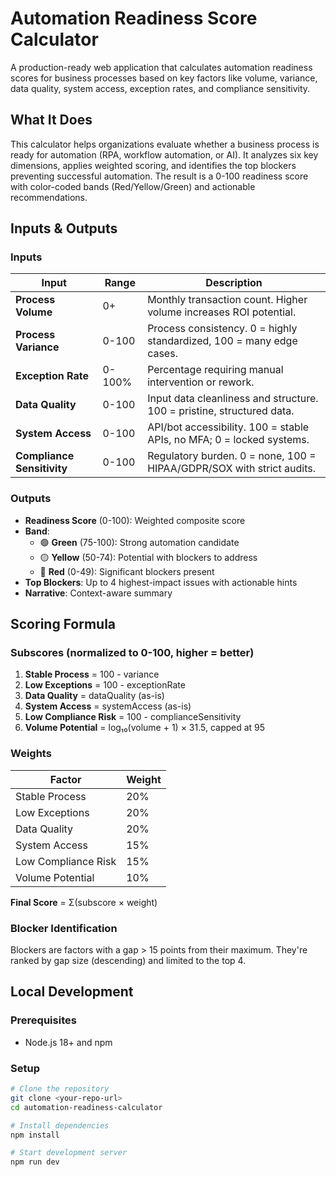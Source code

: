 # Automation Readiness Score Calculator

A production-ready web application that calculates automation readiness scores for business processes based on key factors like volume, variance, data quality, system access, exception rates, and compliance sensitivity.

## What It Does

This calculator helps organizations evaluate whether a business process is ready for automation (RPA, workflow automation, or AI). It analyzes six key dimensions, applies weighted scoring, and identifies the top blockers preventing successful automation. The result is a 0-100 readiness score with color-coded bands (Red/Yellow/Green) and actionable recommendations.

## Inputs & Outputs

### Inputs

| Input | Range | Description |
|-------|-------|-------------|
| **Process Volume** | 0+ | Monthly transaction count. Higher volume increases ROI potential. |
| **Process Variance** | 0-100 | Process consistency. 0 = highly standardized, 100 = many edge cases. |
| **Exception Rate** | 0-100% | Percentage requiring manual intervention or rework. |
| **Data Quality** | 0-100 | Input data cleanliness and structure. 100 = pristine, structured data. |
| **System Access** | 0-100 | API/bot accessibility. 100 = stable APIs, no MFA; 0 = locked systems. |
| **Compliance Sensitivity** | 0-100 | Regulatory burden. 0 = none, 100 = HIPAA/GDPR/SOX with strict audits. |

### Outputs

- **Readiness Score** (0-100): Weighted composite score
- **Band**: 
  - 🟢 **Green** (75-100): Strong automation candidate
  - 🟡 **Yellow** (50-74): Potential with blockers to address
  - 🔴 **Red** (0-49): Significant blockers present
- **Top Blockers**: Up to 4 highest-impact issues with actionable hints
- **Narrative**: Context-aware summary

## Scoring Formula

### Subscores (normalized to 0-100, higher = better)

1. **Stable Process** = 100 - variance
2. **Low Exceptions** = 100 - exceptionRate
3. **Data Quality** = dataQuality (as-is)
4. **System Access** = systemAccess (as-is)
5. **Low Compliance Risk** = 100 - complianceSensitivity
6. **Volume Potential** = log₁₀(volume + 1) × 31.5, capped at 95

### Weights

| Factor | Weight |
|--------|--------|
| Stable Process | 20% |
| Low Exceptions | 20% |
| Data Quality | 20% |
| System Access | 15% |
| Low Compliance Risk | 15% |
| Volume Potential | 10% |

**Final Score** = Σ(subscore × weight)

### Blocker Identification

Blockers are factors with a gap > 15 points from their maximum. They're ranked by gap size (descending) and limited to the top 4.

## Local Development

### Prerequisites

- Node.js 18+ and npm

### Setup

```bash
# Clone the repository
git clone <your-repo-url>
cd automation-readiness-calculator

# Install dependencies
npm install

# Start development server
npm run dev
